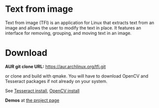 # Text from image
Text from image (TFI) is an application for Linux that extracts text from an image and allows the user to modify the text in place. It features an interface for removing, grouping, and moving text in an image.

# Download

**AUR git clone URL:** <a href="https://aur.archlinux.org/packages/tfi">https://aur.archlinux.org/tfi.git</a>

or clone and build with qmake. You will have to download OpenCV and Tesseract packages if not already on your system.

See 
 <a href="https://tesseract-ocr.github.io/tessdoc/Installation.html">Tesseract install</a>,
 <a href="https://docs.opencv.org/4.x/d7/d9f/tutorial_linux_install.html">OpenCV install</a>
 

**Demos** at <a href="https://wts012201.github.io/blog/projects/tfi">the project page</a>
